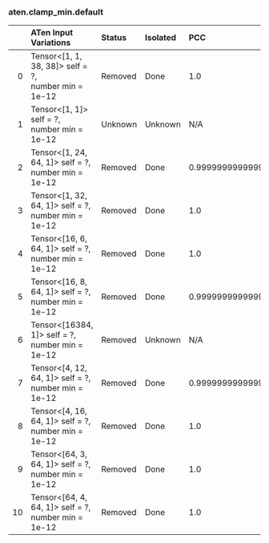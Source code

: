### aten.clamp_min.default
|    | ATen Input Variations                                  | Status   | Isolated   | PCC                | Host   |
|---:|:-------------------------------------------------------|:---------|:-----------|:-------------------|:-------|
|  0 | Tensor<[1, 1, 38, 38]> self = ?,<br>number min = 1e-12 | Removed  | Done       | 1.0                | 0      |
|  1 | Tensor<[1, 1]> self = ?,<br>number min = 1e-12         | Unknown  | Unknown    | N/A                | N/A    |
|  2 | Tensor<[1, 24, 64, 1]> self = ?,<br>number min = 1e-12 | Removed  | Done       | 0.9999999999999978 | 0      |
|  3 | Tensor<[1, 32, 64, 1]> self = ?,<br>number min = 1e-12 | Removed  | Done       | 1.0                | 0      |
|  4 | Tensor<[16, 6, 64, 1]> self = ?,<br>number min = 1e-12 | Removed  | Done       | 1.0                | 0      |
|  5 | Tensor<[16, 8, 64, 1]> self = ?,<br>number min = 1e-12 | Removed  | Done       | 0.9999999999999987 | 0      |
|  6 | Tensor<[16384, 1]> self = ?,<br>number min = 1e-12     | Removed  | Unknown    | N/A                | N/A    |
|  7 | Tensor<[4, 12, 64, 1]> self = ?,<br>number min = 1e-12 | Removed  | Done       | 0.9999999999999986 | 0      |
|  8 | Tensor<[4, 16, 64, 1]> self = ?,<br>number min = 1e-12 | Removed  | Done       | 1.0                | 0      |
|  9 | Tensor<[64, 3, 64, 1]> self = ?,<br>number min = 1e-12 | Removed  | Done       | 1.0                | 0      |
| 10 | Tensor<[64, 4, 64, 1]> self = ?,<br>number min = 1e-12 | Removed  | Done       | 1.0                | 0      |

